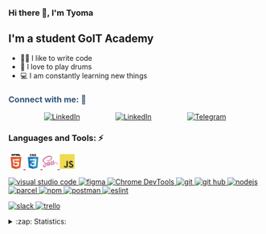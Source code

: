 ### Hi there 👋, I'm Tyoma

## I'm a student GoIT Academy

- 👨‍💻 I like to write code
- 🥁 I love to play drums
- 💻 I am constantly learning new things

<h3 align="left" style="color:#335577">Connect with me: 🔗</h3>
<p style="display:flex; justify-content:space-evenly;">
<a href="https://linkedin.com/in/tyomadw" target="_blank">
<img src="https://img.shields.io/badge/LinkedIn-282C34?logo=linkedin&logoColor=0077B5&labelColor=fff&color=557799" alt="LinkedIn" title="LinkedIn" height="26" /></a>
<a href="mailto:risendrums777@gmail.com" target="_blank"><img src="https://img.shields.io/badge/Gmail-282C34?logo=Gmail&logoColor=EA4335&labelColor=fff&color=557799" alt="LinkedIn" title="Gmail" height="26" />
<a href="https://t.me/tyomadw" target="_blank"><img src="https://img.shields.io/badge/Telegram-282C34?logo=Telegram&logoColor=FE7A16&labelColor=fff&color=557799" alt="Telegram" title="Telegram" height="26" /></a>
</p>

### Languages and Tools: ⚡

<p align="left">
<a href="https://www.w3.org/html/" target="blank"> <img alt="html5" title="HTML 5" width="30" src="https://raw.githubusercontent.com/github/explore/80688e429a7d4ef2fca1e82350fe8e3517d3494d/topics/html/html.png"/> </a>

<a href="https://www.w3schools.com/css/" target="blank">
<img alt="css3" title="CSS 3" width="30" src="https://raw.githubusercontent.com/devicons/devicon/master/icons/css3/css3-original-wordmark.svg"/> </a>

<a href="https://sass-lang.com" target="blank">
<img alt="sass" title="SASS" width="30" src="https://raw.githubusercontent.com/github/explore/80688e429a7d4ef2fca1e82350fe8e3517d3494d/topics/sass/sass.png"/> </a>

<a href="https://developer.mozilla.org/en-US/docs/Web/JavaScript" target="blank">
<img alt="javascript" title="JavaScript" width="30" src="https://raw.githubusercontent.com/devicons/devicon/master/icons/javascript/javascript-original.svg"/> </a>
</p>

<p align="left">
<a href="https://code.visualstudio.com/" target="blank"> <img alt="visual studio code" title="Visual Studio Code" width="30" src="https://www.vectorlogo.zone/logos/visualstudio_code/visualstudio_code-icon.svg"/> </a>

<a href="https://www.figma.com/" target="blank">
<img alt="figma" title="Figma" width="30" src="https://www.vectorlogo.zone/logos/figma/figma-icon.svg"/> </a>

<a href="https://developer.chrome.com/docs/devtools/" target="blank">
<img alt="Chrome DevTools" title="Chrome DevTools" width="30" src="https://raw.githubusercontent.com/ChromeDevTools/devtools-logo/master/Logo.svg"/> </a>

<a href="https://git-scm.com/" target="blank">
<img alt="git" title="Git" width="30" src="https://www.vectorlogo.zone/logos/git-scm/git-scm-icon.svg"/>
</a>

<a href="https://github.com/" target="blank">
<img alt="git hub" title="Git Hub" width="30" src="https://www.vectorlogo.zone/logos/github/github-icon.svg"/>
</a>

<a href="https://nodejs.org" target="blank">
<img href="https://nodejs.org" alt="nodejs" title="Node.js" width="30" src="https://www.vectorlogo.zone/logos/nodejs/nodejs-icon.svg"/>
</a>

<a href="https://parceljs.org/" target="blank">
<img src="https://www.vectorlogo.zone/logos/parceljs/parceljs-icon.svg" alt="parcel" title="Parcel" width="30"/>
</a>

<a href="https://www.npmjs.com/" target="blank">
<img src="https://www.vectorlogo.zone/logos/npmjs/npmjs-tile.svg" alt="npm" title="NPM" width="30"/>
</a>

<a href="https://postman.com" target="blank">
<img src="https://www.vectorlogo.zone/logos/getpostman/getpostman-icon.svg" alt="postman" title="Postman" width="30"/>
</a>

<a href="https://eslint.org/" target="blank">
<img src="https://www.vectorlogo.zone/logos/eslint/eslint-icon.svg" alt="eslint" title="Eslint" width="30"/>
</a>
</p>

<p align="left">
<a href="https://slack.com/" target="blank"> <img src="https://www.vectorlogo.zone/logos/slack/slack-icon.svg" alt="slack" title="Slack" width="30"/> </a>

<a href="https://trello.com/ru" target="blank">
<img src="https://www.vectorlogo.zone/logos/trello/trello-icon.svg" alt="trello" title="Trello" width="30"/>
</a>
</p>

<details>
  <summary>:zap: Statistics:</summary>
   <img align="left" alt="codeSTACKr's GitHub Stats" src="https://github-readme-stats.vercel.app/api/top-langs/?username=tyomadw&langs_count=8&layout=compact" />
    <br />
    <img align="left" alt="codeSTACKr's GitHub Stats" src="https://github-readme-stats.vercel.app/api?username=tyomadw&show_icons=true" />
</details>
